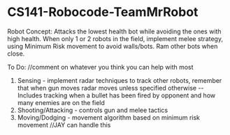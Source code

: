 # CS141-Robocode-TeamMrRobot

Robot Concept: Attacks the lowest health bot while avoiding the ones with high health. When only 1 or 2 robots in the field, implement melee strategy, using Minimum Risk movement to avoid walls/bots. Ram other bots when close.

To Do: //comment on whatever you think you can help with most
1. Sensing - implement radar techniques to track other robots, remember that when gun moves radar moves unless specified otherwise
    --Includes tracking when a bullet has been fired by opponent and how many enemies are on the field
2. Shooting/Attacking - controls gun and melee tactics
3. Moving/Dodging - movement algorithm based on minimum risk movement //JAY can handle this
